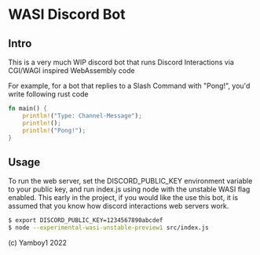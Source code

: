 # WASI Discord Bot

## Intro

This is a very much WIP discord bot that runs Discord Interactions via CGI/WAGI inspired WebAssembly code

For example, for a bot that replies to a Slash Command with "Pong!", you'd write following rust code

```rs
fn main() {
    println!("Type: Channel-Message");
    println!();
    println!("Pong!");
}
```

## Usage

To run the web server, set the DISCORD_PUBLIC_KEY environment variable to your public key, and run index.js using node with the unstable WASI flag enabled. This early in the project, if you would like the use this bot, it is assumed that you know how discord interactions web servers work.

```bash
$ export DISCORD_PUBLIC_KEY=1234567890abcdef
$ node --experimental-wasi-unstable-preview1 src/index.js
```

(c) Yamboy1 2022
